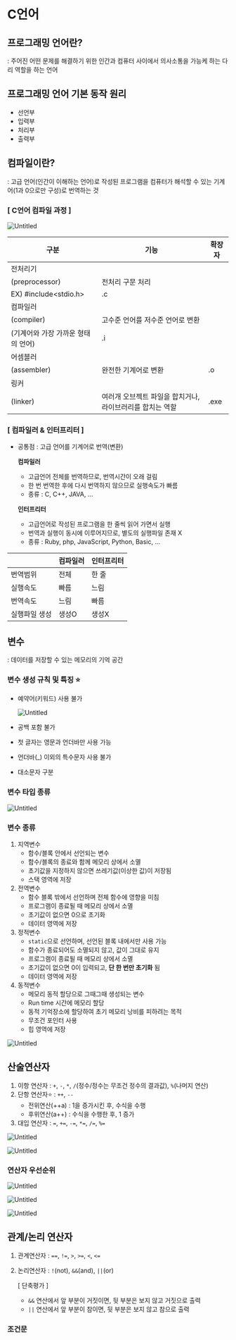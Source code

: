 # C언어

## 프로그래밍 언어란?

: 주어진 어떤 문제를 해결하기 위한 인간과 컴퓨터 사이에서 의사소통을 가능케 하는 다리 역할을 하는 언어

## 프로그래밍 언어 기본 동작 원리

- 선언부
- 입력부
- 처리부
- 출력부

## 컴파일이란?

: 고급 언어(인간이 이해하는 언어)로 작성된 프로그램을 컴퓨터가 해석할 수 있는 기계어(1과 0으로만 구성)로 번역하는 것

### [ C언어 컴파일 과정 ]

![Untitled](https://s3-us-west-2.amazonaws.com/secure.notion-static.com/30515029-6d6d-46ba-b520-4698466cd732/Untitled.png)

| 구분 | 기능 | 확장자 |
| --- | --- | --- |
| 전처리기
(preprocessor) | 전처리 구문 처리
EX) #include<stdio.h> | .c |
| 컴파일러
(compiler) | 고수준 언어를 저수준 언어로 변환
(기계어와 가장 가까운 형태의 언어) | .i |
| 어셈블러
(assembler) | 완전한 기계어로 변환 | .o |
| 링커
(linker) | 여러개 오브젝트 파일을 합치거나, 라이브러리를 합치는 역할 | .exe |

### [ 컴파일러 & 인터프리터 ]

- 공통점 : 고급 언어를 기계어로 번역(변환)
    
    **컴파일러**
    
    - 고급언어 전체를 번역하므로, 번역시간이 오래 걸림
    - 한 번 번역한 후에 다시 번역하지 않으므로 실행속도가 빠름
    - 종류 : C, C++, JAVA, …
    
    **인터프리터**
    
    - 고급언어로 작성된 프로그램을 한 줄씩 읽어 가면서 실행
    - 번역과 실행이 동시에 이루어지므로, 별도의 실행파일 존재 X
    - 종류 : Ruby, php, JavaScript, Python, Basic, …

|  | 컴파일러 | 인터프리터 |
| --- | --- | --- |
| 번역범위 | 전체 | 한 줄 |
| 실행속도 | 빠름 | 느림 |
| 번역속도 | 느림 | 빠름 |
| 실행파일 생성 | 생성O | 생성X |

## 변수

: 데이터를 저장할 수 있는 메모리의 기억 공간

### 변수 생성 규칙 및 특징 ⭐

- 예약어(키워드) 사용 불가
    
    ![Untitled](https://s3-us-west-2.amazonaws.com/secure.notion-static.com/696841b1-f371-48a7-b126-7a34142d22e5/Untitled.png)
    
- 공백 포함 불가
- 첫 글자는 영문과 언더바만 사용 가능
- 언더바(_) 이외의 특수문자 사용 불가
- 대소문자 구분

### 변수 타입 종류

![Untitled](https://s3-us-west-2.amazonaws.com/secure.notion-static.com/82bc9f6d-8862-4743-a51d-705c9fcb7fb5/Untitled.png)

### 변수 종류

1. 지역변수
    - 함수/블록 안에서 선언되는 변수
    - 함수/블록의 종료와 함께 메모리 상에서 소멸
    - 초기값을 지정하지 않으면 쓰레기값(이상한 값)이 저장됨
    - 스택 영역에 저장
2. 전역변수
    - 함수 블록 밖에서 선언하며 전체 함수에 영향을 미침
    - 프로그램이 종료될 때 메모리 상에서 소멸
    - 초기값이 없으면 0으로 초기화
    - 데이터 영역에 저장
3. 정적변수
    - `static`으로 선언하며, 선언된 블록 내에서만 사용 가능
    - 함수가 종료되어도 소멸되지 않고, 값이 그대로 유지
    - 프로그램이 종료될 때 메모리 상에서 소멸
    - 초기값이 없으면 0이 입력되고, **단 한 번만 초기화** 됨
    - 데이터 영역에 저장
4. 동적변수
    - 메모리 동적 할당으로 그때그때 생성되는 변수
    - Run time 시간에 메모리 할당
    - 동적 기억장소에 할당하여 초기 메모리 낭비를 피하려는 목적
    - 무조건 포인터 사용
    - 힙 영역에 저장

![Untitled](https://s3-us-west-2.amazonaws.com/secure.notion-static.com/c767fb8f-249f-49d2-8970-fa145ed69b85/Untitled.png)

## 산술연산자

1. 이항 연산자 : `+`, `-`, `*`, `/`(정수/정수는 무조건 정수의 결과값), `%`(나머지 연산)
2. 단항 연산자⭐ : `++`, `--`
    - 전위연산(++a) : 1을 증가시킨 후, 수식을 수행
    - 후위연산(a++) : 수식을 수행한 후, 1 증가
3. 대입 연산자 : `=`, `+=`, `-=`, `*=`, `/=`, `%=`

![Untitled](https://s3-us-west-2.amazonaws.com/secure.notion-static.com/0bf166e3-fb0e-47a2-bd8c-642a4fe1f239/Untitled.png)

![Untitled](https://s3-us-west-2.amazonaws.com/secure.notion-static.com/2008624c-011a-4f80-8a28-9249a57c6ec5/Untitled.png)

### 연산자 우선순위

![Untitled](https://s3-us-west-2.amazonaws.com/secure.notion-static.com/77b36546-b1ab-4eb8-ae24-79c3466eaa22/Untitled.png)

![Untitled](https://s3-us-west-2.amazonaws.com/secure.notion-static.com/45739a29-cf42-4df9-9ba8-696e3531b676/Untitled.png)

![Untitled](https://s3-us-west-2.amazonaws.com/secure.notion-static.com/bc9a1008-7e6b-45c4-8b72-5dc9b75f5363/Untitled.png)

## 관계/논리 연산자

1. 관계연산자 : `==`, `!=`, `>`, `>=`, `<`, `<=`
2. 논리연산자 : `!`(not), `&&`(and), `||`(or)
    
    [ 단축평가 ]
    
    - `&&` 연산에서 앞 부분이 거짓이면, 뒷 부분은 보지 않고 거짓으로 출력
    - `||` 연산에서 앞 부분이 참이면, 뒷 부분은 보지 않고 참으로 출력

### 조건문

